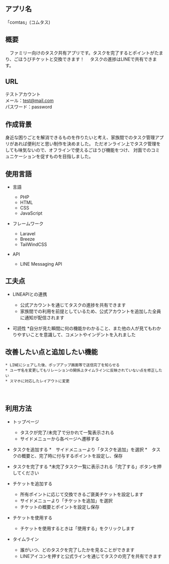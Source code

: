 ## アプリ名

「comtas」(コムタス) 

## 概要
　ファミリー向けのタスク共有アプリです。タスクを完了するとポイントがたまり、ごほうびチケットと交換できます！
　タスクの進捗はLINEで共有できます。



## URL

テストアカウント  
メール：test@mail.com  
パスワード：password

## 作成背景
身近な困りごとを解消できるものを作りたいと考え、家族間でのタスク管理アプリがあれば便利だと思い制作を決めました。
ただオンライン上でタスク管理をしても味気ないので、オフラインで使えるごほうび機能をつけ、
対面でのコミュニケーションを促すものを目指しました。

## 使用言語

* 言語
    * PHP
    * HTML
    * CSS
    * JavaScript

* フレームワーク
    * Laravel
    * Breeze
    * TailWindCSS

* API
    * LINE Messaging API

## 工夫点

* LINEAPIとの連携
    * 公式アカウントを通じてタスクの進捗を共有できます
    * 家族間での利用を前提としているため、公式アカウントを追加した全員に通知が配信されます
    
* 可読性
    *自分が見た瞬間に何の機能かわかること、また他の人が見てもわかりやすいことを意識して、コメントやインデントを入れました



## 改善したい点と追加したい機能
    * LINEにシェアした後、ポップアップ画面等で送信完了を知らせる
    * ユーザ名を変更してもリレーションの関係上タイムラインに反映されていない点を修正したい
    * スマホに対応したレイアウトに変更
　
## 利用方法

* トップページ
    * タスクが完了/未完了で分かれて一覧表示される
    * サイドメニューから各ページへ遷移する

* タスクを追加する
    *　サイドメニューより「タスクを追加」を選択
    *　タスクの概要と、完了時に付与するポイントを設定し、保存

* タスクを完了する
    *未完了タスク一覧に表示される「完了する」ボタンを押してください

* チケットを追加する
    * 所有ポイントに応じて交換できるご褒美チケットを設定します
    * サイドメニューより「チケットを追加」を選択
    * チケットの概要とポイントを設定し保存

* チケットを使用する
    * チケットを使用するときは「使用する」をクリックします
    
* タイムライン
    * 誰がいつ、どのタスクを完了したかを見ることができます
    * LINEアイコンを押すと公式ラインを通じてタスクの完了を共有できます
